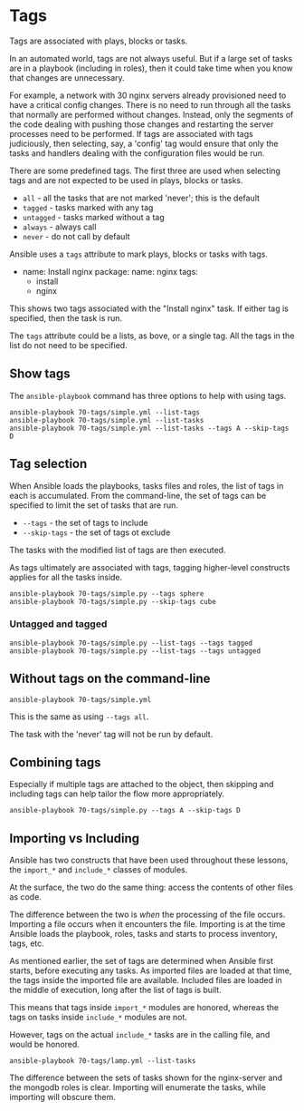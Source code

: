 # Tags

Tags are associated with plays, blocks or tasks.

In an automated world, tags are not always useful.  But if a large set of tasks are in a playbook (including in roles), then it could take time when you know that changes are unnecessary.

For example, a network with 30 nginx servers already provisioned need to have a critical config changes.  There is no need to run through all the tasks that normally are performed without changes.  Instead, only the segments of the code dealing with pushing those changes and restarting the server processes need to be performed.  If tags are associated with tags judiciously, then selecting, say, a 'config' tag would ensure that only the tasks and handlers dealing with the configuration files would be run.

There are some predefined tags.  The first three are used when selecting
tags and are not expected to be used in plays, blocks or tasks.


* `all` - all the tasks that are not marked 'never'; this is the default
* `tagged` - tasks marked with any tag
* `untagged` - tasks marked without a tag
* `always` - always call
* `never` - do not call by default


Ansible uses a `tags` attribute to mark plays, blocks or tasks with tags.

  - name: Install nginx
    package:
      name: nginx
    tags:
      - install
      - nginx

This shows two tags associated with the "Install nginx" task.  If either
tag is specified, then the task is run.

The `tags` attribute could be a lists, as bove, or a single tag. All the tags in the list do not need to be specified.

## Show tags

The `ansible-playbook` command has three options to help with using tags.

    ansible-playbook 70-tags/simple.yml --list-tags
    ansible-playbook 70-tags/simple.yml --list-tasks
    ansible-playbook 70-tags/simple.yml --list-tasks --tags A --skip-tags D

## Tag selection

When Ansible loads the playbooks, tasks files and roles, the list of tags in each is accumulated.  From the command-line, the set of tags can
be specified to limit the set of tasks that are run.

* `--tags` - the set of tags to include
* `--skip-tags` - the set of tags ot exclude

The tasks with the modified list of tags are then executed.

As tags ultimately are associated with tags, tagging higher-level constructs
applies for all the tasks inside.

    ansible-playbook 70-tags/simple.py --tags sphere
    ansible-playbook 70-tags/simple.py --skip-tags cube

### Untagged and tagged

    ansible-playbook 70-tags/simple.py --list-tags --tags tagged
    ansible-playbook 70-tags/simple.py --list-tags --tags untagged

## Without tags on the command-line

    ansible-playbook 70-tags/simple.yml

This is the same as using `--tags all`.

The task with the 'never' tag will not be run by default.

## Combining tags

Especially if multiple tags are attached to the object, then skipping
and including tags can help tailor the flow more appropriately.

    ansible-playbook 70-tags/simple.py --tags A --skip-tags D


## Importing vs Including

Ansible has two constructs that have been used throughout these lessons,
the `import_*` and `include_*` classes of modules.

At the surface, the two do the same thing: access the contents of
other files as code.

The difference between the two is _when_ the processing of the file occurs.  Importing a file occurs when it encounters the file.  Importing is at the time Ansible loads the playbook, roles, tasks and starts to process inventory, tags, etc.

As mentioned earlier, the set of tags are determined when Ansible first starts, before executing any tasks.  As imported files are loaded at that time, the tags inside the imported file are available.  Included files are loaded in the middle of execution, long after the list of tags is built.

This means that tags inside `import_*` modules are honored, whereas the tags on tasks inside `include_*` modules are not.

However, tags on the actual `include_*` tasks are in the calling file, and would be honored.

    ansible-playbook 70-tags/lamp.yml --list-tasks

The difference between the sets of tasks shown for the nginx-server and the mongodb roles is clear.  Importing will enumerate the tasks, while importing will obscure them.

